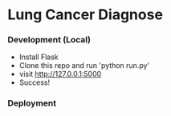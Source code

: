 # Lung Cancer Diagnose

### Development (Local)
- Install Flask
- Clone this repo and run 'python run.py'
- visit http://127.0.0.1:5000
- Success!

### Deployment
